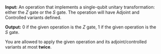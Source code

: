 **Input:** An operation that implements a single-qubit unitary transformation:
either the $Z$ gate
or the $S$ gate. 
The operation will have Adjoint and Controlled variants defined.

**Output:**  0 if the given operation is the $Z$ gate, 1 if the given operation is the $S$ gate.

You are allowed to apply the given operation and its adjoint/controlled variants at most **twice**.